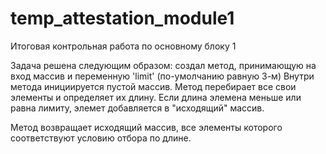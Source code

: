 # temp_attestation_module1
Итоговая контрольная работа по основному блоку 1

Задача решена следующим образом:
создал метод, 
принимающую на вход массив и переменную 'limit' (по-умолчанию равную 3-м)
Внутри метода инициируется пустой массив.
Метод перебирает все свои элементы и определяет их длину.
Если длина элемена меньше или равна лимиту, элемет добавляется в "исходящий" массив.

Метод возвращает исходящий массив, все элементы которого соответствуют условию отбора по длине.


